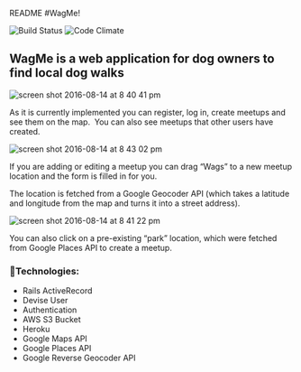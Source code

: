  README
#WagMe!

![Build Status](https://codeship.com/projects/4e19db40-2f36-0134-7384-4a25dba64f1f/status?branch=master)
![Code Climate](https://codeclimate.com/github/MiaFay/breakable-toy.png)



 ## WagMe is a web application for dog owners to find local dog walks

![screen shot 2016-08-14 at 8 40 41 pm](https://cloud.githubusercontent.com/assets/18152057/17653659/dbe126e8-6266-11e6-80c9-a1a5475041dd.png)


As it is currently implemented you can register, log in, create meetups and see them on the map.  You can also see meetups that other users have created.

![screen shot 2016-08-14 at 8 43 02 pm](https://cloud.githubusercontent.com/assets/18152057/17653631/7e33e8c8-6266-11e6-822c-bbbf01328dbf.png)


If you are adding or editing a meetup you can drag “Wags” to a new meetup location and the form is filled in for you.

The location is fetched from a Google Geocoder API (which takes a latitude and longitude from the map and turns it into a street address).

![screen shot 2016-08-14 at 8 41 22 pm](https://cloud.githubusercontent.com/assets/18152057/17653646/b9419550-6266-11e6-9f33-b33d4043fc9b.png)

You can also click on a pre-existing “park” location, which were fetched from Google Places API to create a meetup.

### :paw_prints:Technologies:
* Rails ActiveRecord
* Devise User
* Authentication
* AWS S3 Bucket
* Heroku
* Google Maps API
* Google Places API
* Google Reverse Geocoder API
